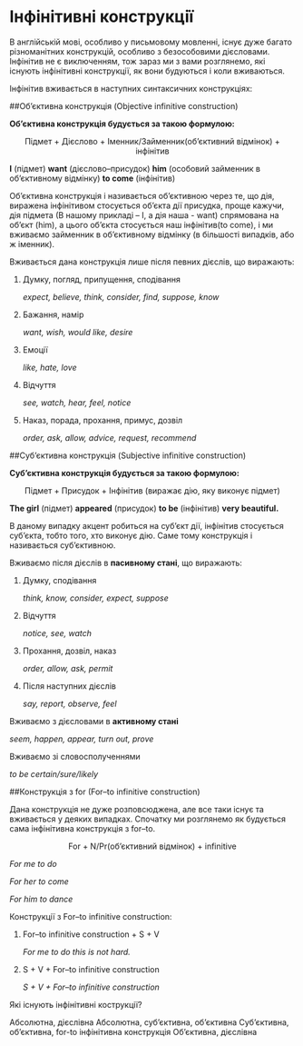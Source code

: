 # Iнфiнiтивнi конструкцiї

<p>В англійській мові, особливо у письмовому мовленні, існує дуже багато різноманітних конструкцій, особливо з безособовими дієсловами. Інфінітив не є виключенням, тож зараз ми з вами розглянемо, які існують інфінітивні конструкції, як вони будуються і коли вживаються.</p>

<p>Інфінітив вживається в наступних синтаксичних конструкціях:</p>

##Об’єктивна конструкція (Objective infinitive construction)

<p><b>Об’єктивна конструкція будується за такою формулою:</b></p>
<p align="center"><span class="p1">Підмет + Дієслово + Іменник/Займенник(об’єктивний відмінок) + інфінітив</span></p>

<p><b>I</b> (підмет) <b>want</b> (дієслово–присудок) <b>him</b> (особовий займенник в об’єктивному відмінку) <b>to come</b> (інфінітив)</p>

<p>Об’єктивна конструкція і називається об’єктивною через те, що дія, виражена інфінітивом стосується об’єкта дії присудка, проще кажучи, дія підмета (В нашому прикладі – I, а дія наша - want) спрямована на об’єкт (him), а цього об’єкта стосується наш інфінітив(to come), і  ми вживаємо займенник в об’єктивному відмінку (в більшості випадків, або ж іменник).</p>

<p>Вживається дана конструкція лише після певних дієслів, що виражають:</p>
<ol>
<li>Думку, погляд, припущення, сподівання</li>
<p><i>expect, believe, think, consider, find, suppose, know</i></p>
<li>Бажання, намір</li>
<p><i>want, wish, would like, desire</i></p>
<li>Емоції</li>
<p><i>like, hate, love</i></p>
<li>Відчуття</li>
<p><i>see, watch, hear, feel, notice</i></p>
<li>Наказ, порада, прохання, примус, дозвіл</li>
<p><i>order, ask, allow, advice, request, recommend</i></p>
</ol>

##Суб’єктивна конструкція (Subjective infinitive construction)

<p><b>Суб’єктивна конструкція будується за такою формулою:</b></p>
<p align="center"><span class="p1">Підмет  + Присудок  + Інфінітив (виражає дію, яку виконує підмет)</span></p>

<p><b>The girl</b> (підмет) <b>appeared</b> (присудок) <b>to be</b> (інфінітив) <b>very beautiful.</b></p>

<p>В даному випадку акцент робиться на суб’єкт дії, інфінітив стосується суб’єкта, тобто того, хто виконує дію. Саме тому конструкція і називається суб’єктивною.</p>

<p>Вживаємо після дієслів в <b>пасивному стані</b>, що виражають:</p>
<ol>
<li>Думку, сподівання</li>
<p><i>think, know, consider, expect, suppose</i></p>
<li>Відчуття</li>
<p><i>notice, see, watch</i></p>
<li>Прохання, дозвіл, наказ</li>
<p><i>order, allow, ask, permit</i></p>
<li>Після наступних дієслів</li>
<p><i>say, report, observe, feel</i></p>
</ol>
<p>Вживаємо з  дієсловами в <b>активному стані</b></p>
<p><i>seem, happen, appear, turn out, prove</i></p>
<p>Вживаємо зі словосполученнями</b></p>
<p><i>to be certain/sure/likely</i></p>

##Конструкція з for (For–to infinitive construction)

<p>Дана конструкція не дуже розповсюджена, але все таки існує та вживається у деяких випадках. Спочатку ми розглянемо як будується сама інфінітивна конструкція з for–to.</p>

<p align="center"><span class="p1">For + N/Pr(об’єктивний відмінок) + infinitive</span></p>

<p><i>For me to do</i></p>
<p><i>For her to come</i></p>
<p><i>For him to dance</i></p>

<p>Конструкції з For–to infinitive construction:</p>
<ol>
<li>For–to infinitive construction + S + V</li>
<p><i>For me to do this is not hard.</i></p>
<li>S + V + For–to infinitive construction</li>
<p><i>S + V + For–to infinitive construction</i></p>
</ol>

<quiz correctLabel="correct" incorrectLabel="incorrect" checkLabel="check">
    <question text="">
        <p>Які існують інфінітивні кострукції?</p>
        <answer>Абсолютна, дієслівна</answer>
        <answer>Абсолютна, суб’єктивна, об’єктивна</answer>
        <answer correct>Cуб’єктивна, об’єктивна, for-to інфінітивна конструкція</answer>
        <answer>Об’єктивна, дієслівна</answer>
    </question>
</quiz>
